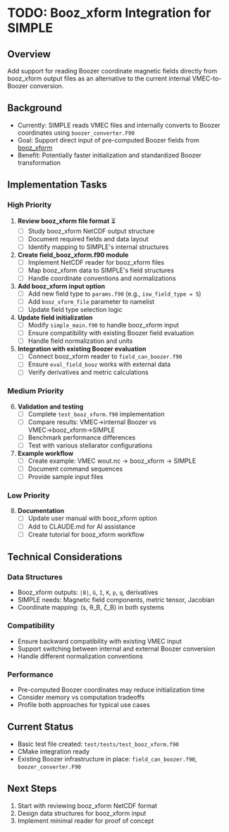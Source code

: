 # TODO: Booz_xform Integration for SIMPLE

## Overview
Add support for reading Boozer coordinate magnetic fields directly from booz_xform output files as an alternative to the current internal VMEC-to-Boozer conversion.

## Background
- Currently: SIMPLE reads VMEC files and internally converts to Boozer coordinates using `boozer_converter.F90`
- Goal: Support direct input of pre-computed Boozer fields from [booz_xform](https://github.com/hiddenSymmetries/booz_xform)
- Benefit: Potentially faster initialization and standardized Boozer transformation

## Implementation Tasks

### High Priority

1. **Review booz_xform file format** ⏳
   - [ ] Study booz_xform NetCDF output structure
   - [ ] Document required fields and data layout
   - [ ] Identify mapping to SIMPLE's internal structures

2. **Create field_booz_xform.f90 module**
   - [ ] Implement NetCDF reader for booz_xform files
   - [ ] Map booz_xform data to SIMPLE's field structures
   - [ ] Handle coordinate conventions and normalizations

3. **Add booz_xform input option**
   - [ ] Add new field type to `params.f90` (e.g., `isw_field_type = 5`)
   - [ ] Add `booz_xform_file` parameter to namelist
   - [ ] Update field type selection logic

4. **Update field initialization**
   - [ ] Modify `simple_main.f90` to handle booz_xform input
   - [ ] Ensure compatibility with existing Boozer field evaluation
   - [ ] Handle field normalization and units

5. **Integration with existing Boozer evaluation**
   - [ ] Connect booz_xform reader to `field_can_boozer.f90`
   - [ ] Ensure `eval_field_booz` works with external data
   - [ ] Verify derivatives and metric calculations

### Medium Priority

6. **Validation and testing**
   - [ ] Complete `test_booz_xform.f90` implementation
   - [ ] Compare results: VMEC→internal Boozer vs VMEC→booz_xform→SIMPLE
   - [ ] Benchmark performance differences
   - [ ] Test with various stellarator configurations

7. **Example workflow**
   - [ ] Create example: VMEC wout.nc → booz_xform → SIMPLE
   - [ ] Document command sequences
   - [ ] Provide sample input files

### Low Priority

8. **Documentation**
   - [ ] Update user manual with booz_xform option
   - [ ] Add to CLAUDE.md for AI assistance
   - [ ] Create tutorial for booz_xform workflow

## Technical Considerations

### Data Structures
- Booz_xform outputs: `|B|`, `G`, `I`, `K`, `p`, `q`, derivatives
- SIMPLE needs: Magnetic field components, metric tensor, Jacobian
- Coordinate mapping: (s, θ_B, ζ_B) in both systems

### Compatibility
- Ensure backward compatibility with existing VMEC input
- Support switching between internal and external Boozer conversion
- Handle different normalization conventions

### Performance
- Pre-computed Boozer coordinates may reduce initialization time
- Consider memory vs computation tradeoffs
- Profile both approaches for typical use cases

## Current Status
- Basic test file created: `test/tests/test_booz_xform.f90`
- CMake integration ready
- Existing Boozer infrastructure in place: `field_can_boozer.f90`, `boozer_converter.F90`

## Next Steps
1. Start with reviewing booz_xform NetCDF format
2. Design data structures for booz_xform input
3. Implement minimal reader for proof of concept
